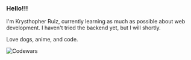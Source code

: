 ### Hello!!!

I'm Krysthopher Ruiz, currently learning as much as possible about web development. I haven't tried the backend yet, but I will shortly.

Love dogs, anime, and code.

![Codewars](https://github.r2v.ch/codewars?user=Krysthopher)
